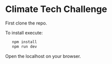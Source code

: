 # Climate Tech Challenge

First clone the repo.

To install execute:

```bash
   npm install
   npm run dev
```
Open the localhost on your browser.